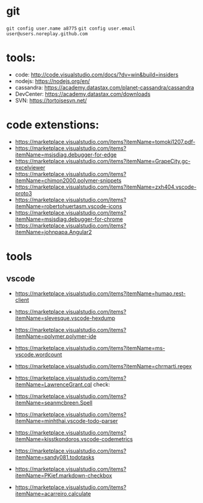 # git

`git config user.name a8775`
`git config user.email user@users.noreplay.github.com`



# tools:
- code: http://code.visualstudio.com/docs/?dv=win&build=insiders
- nodejs: https://nodejs.org/en/
- cassandra: https://academy.datastax.com/planet-cassandra/cassandra
- DevCenter: https://academy.datastax.com/downloads
- SVN: https://tortoisesvn.net/

# code extenstions:
 
- https://marketplace.visualstudio.com/items?itemName=tomoki1207.pdf-
- https://marketplace.visualstudio.com/items?itemName=msjsdiag.debugger-for-edge
- https://marketplace.visualstudio.com/items?itemName=GrapeCity.gc-excelviewer
- https://marketplace.visualstudio.com/items?itemName=chimon2000.polymer-snippets
- https://marketplace.visualstudio.com/items?itemName=zxh404.vscode-proto3
- https://marketplace.visualstudio.com/items?itemName=robertohuertasm.vscode-icons
- https://marketplace.visualstudio.com/items?itemName=msjsdiag.debugger-for-chrome
- https://marketplace.visualstudio.com/items?itemName=johnpapa.Angular2


# tools
## vscode

- https://marketplace.visualstudio.com/items?itemName=humao.rest-client
- https://marketplace.visualstudio.com/items?itemName=slevesque.vscode-hexdump
- https://marketplace.visualstudio.com/items?itemName=polymer.polymer-ide
- https://marketplace.visualstudio.com/items?itemName=ms-vscode.wordcount
- https://marketplace.visualstudio.com/items?itemName=chrmarti.regex

- https://marketplace.visualstudio.com/items?itemName=LawrenceGrant.cql
check:
- https://marketplace.visualstudio.com/items?itemName=seanmcbreen.Spell
- https://marketplace.visualstudio.com/items?itemName=minhthai.vscode-todo-parser
- https://marketplace.visualstudio.com/items?itemName=kisstkondoros.vscode-codemetrics
- https://marketplace.visualstudio.com/items?itemName=sandy081.todotasks
- https://marketplace.visualstudio.com/items?itemName=PKief.markdown-checkbox
- https://marketplace.visualstudio.com/items?itemName=acarreiro.calculate


